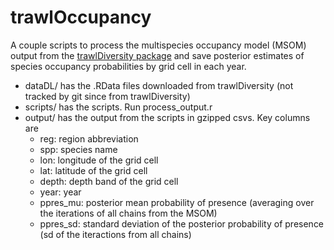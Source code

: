 # trawlOccupancy

A couple scripts to process the multispecies occupancy model (MSOM) output from the [trawlDiversity package](https://github.com/rBatt/trawlDiversity) and save posterior estimates of species occupancy probabilities by grid cell in each year.

* dataDL/ has the .RData files downloaded from trawlDiversity (not tracked by git since from trawlDiversity)
* scripts/ has the scripts. Run process_output.r
* output/ has the output from the scripts in gzipped csvs. Key columns are
	* reg: region abbreviation
	* spp: species name
	* lon: longitude of the grid cell
	* lat: latitude of the grid cell
	* depth: depth band of the grid cell
	* year: year
	* ppres_mu: posterior mean probability of presence (averaging over the iterations of all chains from the MSOM)
	* ppres_sd: standard deviation of the posterior probability of presence (sd of the iteractions from all chains)